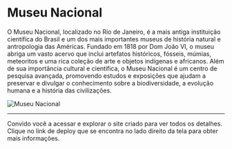 # Museu Nacional

O Museu Nacional, localizado no Rio de Janeiro, é a mais antiga instituição científica do Brasil e um dos mais importantes museus de história natural e antropologia das Américas. Fundado em 1818 por Dom João VI, o museu abriga um vasto acervo que inclui artefatos históricos, fósseis, múmias, meteoritos e uma rica coleção de arte e objetos indígenas e africanos. Além de sua importância cultural e científica, o Museu Nacional é um centro de pesquisa avançada, promovendo estudos e exposições que ajudam a preservar e divulgar o conhecimento sobre a biodiversidade, a evolução humana e a história das civilizações.

  ![Museu Nacional](https://github.com/user-attachments/assets/16aac86d-9b0a-4d24-9b42-e691c0a38f67)

<hr>

Convido você a acessar e explorar o site criado para ver todos os detalhes. Clique no link de deploy que se encontra no lado direito da tela para obter mais informações.
